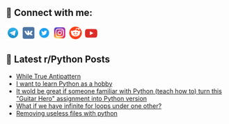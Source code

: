 ## 🔎 Connect with me:
[<img src="https://github.com/bullbesh/bullbesh/blob/main/images/Telegram.png" width="32" height="32" />](https://t.me/bullbesh)
[<img src="https://github.com/bullbesh/bullbesh/blob/main/images/VK.png" width="32" height="32" />](https://vk.com/bullbesh)
[<img src="https://github.com/bullbesh/bullbesh/blob/main/images/Twitter.png" width="32" height="32" />](https://twitter.com/bullbesh1)
[<img src="https://github.com/bullbesh/bullbesh/blob/main/images/Instagram.png" width="32" height="32" />](https://www.instagram.com/bullbesh)
[<img src="https://github.com/bullbesh/bullbesh/blob/main/images/Reddit.png" width="32" height="32" />](https://www.reddit.com/user/bullbesh)
[<img src="https://github.com/bullbesh/bullbesh/blob/main/images/YouTube.png" width="32" height="32" />](https://www.youtube.com/channel/UCtfjRs6uzgq5mfm8S06WTcg)

## 📕 Latest r/Python Posts
<!-- BLOG-POST-LIST:START -->
- [While True Antipattern](https://www.reddit.com/r/Python/comments/ysxcpd/while_true_antipattern/)
- [I want to learn Python as a hobby](https://www.reddit.com/r/Python/comments/ysvcoh/i_want_to_learn_python_as_a_hobby/)
- [It wold be great if someone familiar with Python &lpar;teach how to&rpar; turn this &quot;Guitar Hero&quot; assignment into Python version](https://www.reddit.com/r/Python/comments/ysuju0/it_wold_be_great_if_someone_familiar_with_python/)
- [What if we have infinite for loops under one other?](https://www.reddit.com/r/Python/comments/ysuhoz/what_if_we_have_infinite_for_loops_under_one_other/)
- [Removing useless files with python](https://www.reddit.com/r/Python/comments/ysueq4/removing_useless_files_with_python/)
<!-- BLOG-POST-LIST:END -->

